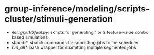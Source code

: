 # group-inference/modeling/scripts-cluster/stimuli-generation

* *iter_grp_1/3feat.py*: scripts for generating 1 or 3 feature-value combo based simulations
* *sbatch\**: sbatch commands for submitting jobs to the scheduler
* *run_all\**: bash wrapper for submitting multiple segmented jobs


